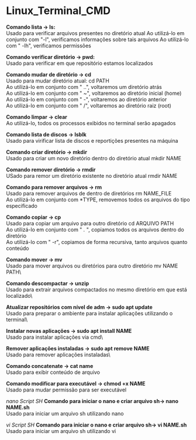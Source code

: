 # Linux_Terminal_CMD

**Comando lista -> ls:**\
Usado para verificar arquivos presentes no diretório atual
Ao utilizá-lo em conjunto com "-l", verificamos informações sobre tais arquivos
Ao utilizá-lo com " -lh", verificamos permissões 

**Comando verificar diretório -> pwd:**\
Usado para verificar em que repositório estamos localizados

**Comando mudar de diretório -> cd**\
Usado para mudar diretório atual: cd PATH\
Ao utilizá-lo em conjunto com " ..", voltaremos um diretório atrás\
Ao utilizá-lo em conjunto com " ~", voltaremos ao diretório inicial (home)\
Ao utilizá-lo em conjunto com " -", voltaremos ao diretório anterior\
Ao utilizá-lo em conjunto com " /", voltaremos ao diretório raiz (root)

**Comando limpar -> clear**\
Ao utilizá-lo, todos os processos exibidos no terminal serão apagados

**Comando lista de discos -> lsblk**\
Usado para virificar lista de discos e reportições presentes na máquina

**Comando criar diretório -> mkdir**\
Usado para criar um novo diretório dentro do diretório atual mkdir NAME

**Comando remover diretório -> rmdir**\
USado para remor um diretório existente no diretório atual rmdir NAME

**Comando para remover arquivos -> rm**\
Usado para remover arquivos de dentro de diretórios rm NAME_FILE\
Ao utilizá-lo em conjunto com *TYPE, removemos todos os arquivos do tipo especificado

**Comando copiar -> cp**\
Usado para copiar um arquivo para outro diretório cd ARQUIVO PATH\
Ao utilizá-lo em conjunto com " *.* ", copiamos todos os arquivos dentro do diretório\
Ao utilizá-lo com " -r", copiamos de forma recursiva, tanto arquivos quanto conteúdo

**Comando mover -> mv**\
Usado para mover arquivos ou diretórios para outro diretório mv NAME PATH\

**Comando descompactar -> unzip**\
Usado para extrair arquivos compactados no mesmo diretório em que está localizado\

**Atualizar repositórios com nível de adm -> sudo apt update**\
Usado para preparar o ambiente para instalar aplicações utilizando o terminal\

**Instalar novas aplicações -> sudo apt install NAME**\
Usado para instalar aplicações via cmd\

**Remover aplicações instaladas -> sudo apt remove NAME**\
Usado para remover aplicações instaladas\

**Comando concatenate -> cat name**\
Usado para exibir conteúdo de arquivo 

**Comando modificar para executável -> chmod +x NAME**\
Usado para mudar permissão para ser executável

_nano Script SH_
**Comando para iniciar o nano e criar arquivo sh-> nano NAME.sh**\
Usado para iniciar um arquivo sh utilizando nano

_vi Script SH_
**Comando para iniciar o nano e criar arquivo sh-> vi NAME.sh**\
Usado para iniciar um arquivo sh utilizando vi
